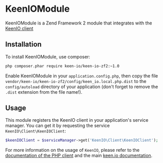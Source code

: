 KeenIOModule
============

KeenIOModule is a Zend Framework 2 module that integrates with 
the [KeenIO client](https://github.com/keenlabs/KeenClient-PHP)

Installation
------------

To install KeenIOModule, use composer:

```sh
php composer.phar require keen-io/keen-io-zf2:~1.0
```

Enable KeenIOModule in your `application.config.php`, then copy the file
`vendor/keen-io/keen-io-zf2/config/keen_io.local.php.dist` to the 
`config/autoload` directory of your application (don't forget to remove the 
`.dist` extension from the file name!).

Usage
-----

This module registers the KeenIO client in your application's service manager.
You can get it by requesting the service `KeenIO\Client\KeenIOClient`:

```php
$keenIOClient = $serviceManager->get('KeenIO\Client\KeenIOClient');
```

For more information on the usage of `KeenIO`, please refer to the [documentation of the PHP client](https://github.com/keenlabs/KeenClient-PHP) and the 
main [keen.io documentation](https://keen.io/docs/).
